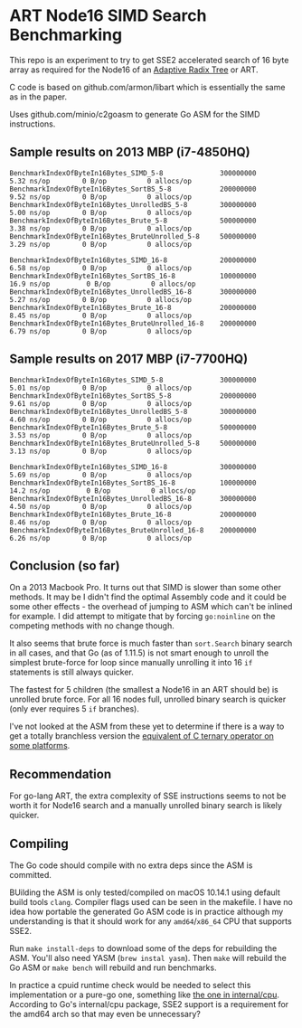 # ART Node16 SIMD Search Benchmarking

This repo is an experiment to try to get SSE2 accelerated search of 16 byte
array as required for the Node16 of an [Adaptive Radix
Tree](http://www-db.in.tum.de/~leis/papers/ART.pdf) or ART.

C code is based on github.com/armon/libart which is essentially the same as in
the paper.

Uses github.com/minio/c2goasm to generate Go ASM for the SIMD instructions.

## Sample results on 2013 MBP (i7-4850HQ)

```
BenchmarkIndexOfByteIn16Bytes_SIMD_5-8             	300000000	         5.32 ns/op	       0 B/op	       0 allocs/op
BenchmarkIndexOfByteIn16Bytes_SortBS_5-8           	200000000	         9.52 ns/op	       0 B/op	       0 allocs/op
BenchmarkIndexOfByteIn16Bytes_UnrolledBS_5-8       	300000000	         5.00 ns/op	       0 B/op	       0 allocs/op
BenchmarkIndexOfByteIn16Bytes_Brute_5-8            	500000000	         3.38 ns/op	       0 B/op	       0 allocs/op
BenchmarkIndexOfByteIn16Bytes_BruteUnrolled_5-8    	500000000	         3.29 ns/op	       0 B/op	       0 allocs/op

BenchmarkIndexOfByteIn16Bytes_SIMD_16-8            	200000000	         6.58 ns/op	       0 B/op	       0 allocs/op
BenchmarkIndexOfByteIn16Bytes_SortBS_16-8          	100000000	        16.9 ns/op	       0 B/op	       0 allocs/op
BenchmarkIndexOfByteIn16Bytes_UnrolledBS_16-8      	300000000	         5.27 ns/op	       0 B/op	       0 allocs/op
BenchmarkIndexOfByteIn16Bytes_Brute_16-8           	200000000	         8.45 ns/op	       0 B/op	       0 allocs/op
BenchmarkIndexOfByteIn16Bytes_BruteUnrolled_16-8   	200000000	         6.79 ns/op	       0 B/op	       0 allocs/op
```
## Sample results on 2017 MBP (i7-7700HQ)

```
BenchmarkIndexOfByteIn16Bytes_SIMD_5-8             	300000000	         5.01 ns/op	       0 B/op	       0 allocs/op
BenchmarkIndexOfByteIn16Bytes_SortBS_5-8           	200000000	         9.61 ns/op	       0 B/op	       0 allocs/op
BenchmarkIndexOfByteIn16Bytes_UnrolledBS_5-8       	300000000	         4.60 ns/op	       0 B/op	       0 allocs/op
BenchmarkIndexOfByteIn16Bytes_Brute_5-8            	500000000	         3.53 ns/op	       0 B/op	       0 allocs/op
BenchmarkIndexOfByteIn16Bytes_BruteUnrolled_5-8    	500000000	         3.13 ns/op	       0 B/op	       0 allocs/op

BenchmarkIndexOfByteIn16Bytes_SIMD_16-8            	300000000	         5.69 ns/op	       0 B/op	       0 allocs/op
BenchmarkIndexOfByteIn16Bytes_SortBS_16-8          	100000000	        14.2 ns/op	       0 B/op	       0 allocs/op
BenchmarkIndexOfByteIn16Bytes_UnrolledBS_16-8      	300000000	         4.50 ns/op	       0 B/op	       0 allocs/op
BenchmarkIndexOfByteIn16Bytes_Brute_16-8           	200000000	         8.46 ns/op	       0 B/op	       0 allocs/op
BenchmarkIndexOfByteIn16Bytes_BruteUnrolled_16-8   	200000000	         6.26 ns/op	       0 B/op	       0 allocs/op
```

## Conclusion (so far)

On a 2013 Macbook Pro. It turns out that SIMD is slower than some other methods.
It may be I didn't find the optimal Assembly code and it could be some other
effects - the overhead of jumping to ASM which can't be inlined for example. I
did attempt to mitigate that by forcing `go:noinline` on the competing methods
with no change though.

It also seems that brute force is much faster than `sort.Search` binary search 
in all cases, and that Go (as of 1.11.5) is not smart enough to unroll the 
simplest brute-force for loop since manually unrolling it into 16 `if` 
statements is still always quicker.

The fastest for 5 children (the smallest a Node16 in an ART should be) is 
unrolled brute force. For all 16 nodes full, unrolled binary search is quicker
(only ever requires 5 `if` branches).

I've not looked at the ASM from these yet to determine if there is a way to get
a totally branchless version the [equivalent of C ternary operator on some platforms](https://blog.demofox.org/2017/06/20/simd-gpu-friendly-branchless-binary-search/).

## Recommendation

For go-lang ART, the extra complexity of SSE instructions seems to not be 
worth it for Node16 search and a manually unrolled binary search is likely 
quicker.

## Compiling

The Go code should compile with no extra deps since the ASM is committed.

BUilding the ASM is only tested/compiled on macOS 10.14.1 using default build 
tools `clang`. Compiler flags used can be seen in the makefile. I have no idea 
how portable the generated Go ASM code is in practice although my understanding 
is that it should work for any `amd64`/`x86_64` CPU that supports SSE2.

Run `make install-deps` to download some of the deps for rebuilding the ASM. 
You'll also need YASM (`brew instal yasm`). Then `make` will rebuild the Go ASM 
or `make bench` will rebuild and run benchmarks.

In practice a cpuid runtime check would be needed to select this 
implementation or a pure-go one, something like 
[the one in internal/cpu](https://golang.org/src/internal/cpu/cpu_x86.go#L74).
According to Go's internal/cpu package, SSE2 support is a requirement for the 
amd64 arch so that may even be unnecessary?
